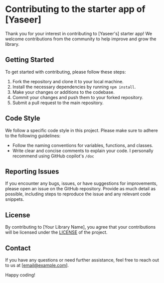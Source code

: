 # Contributing to the starter app of [Yaseer]

Thank you for your interest in contributing to [Yaseer's] starter app! We welcome contributions from the community to help improve and grow the library.

## Getting Started

To get started with contributing, please follow these steps:

1. Fork the repository and clone it to your local machine.
2. Install the necessary dependencies by running `npm install`.
3. Make your changes or additions to the codebase.
4. Commit your changes and push them to your forked repository.
5. Submit a pull request to the main repository.

## Code Style

We follow a specific code style in this project. Please make sure to adhere to the following guidelines:

- Follow the naming conventions for variables, functions, and classes.
- Write clear and concise comments to explain your code. I personally recommend using GitHub copilot's `/doc` 

## Reporting Issues

If you encounter any bugs, issues, or have suggestions for improvements, please open an issue on the GitHub repository. Provide as much detail as possible, including steps to reproduce the issue and any relevant code snippets.

## License

By contributing to [Your Library Name], you agree that your contributions will be licensed under the [LICENSE](link-to-license-file) of the project.

## Contact

If you have any questions or need further assistance, feel free to reach out to us at [email@example.com].

Happy coding!